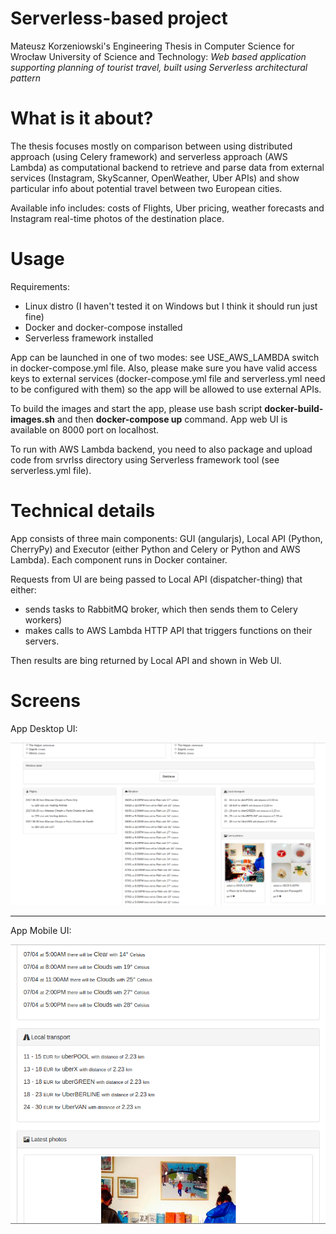 # Serverless-based project
Mateusz Korzeniowski's Engineering Thesis in Computer Science for Wrocław University of Science and Technology: *Web based application supporting planning of tourist travel, built using Serverless architectural pattern*

# What is it about?
The thesis focuses mostly on comparison between using distributed approach (using Celery framework) and serverless approach (AWS Lambda) as computational backend to retrieve and parse data from external services (Instagram, SkyScanner, OpenWeather, Uber APIs) and show particular info about potential travel between two European cities.

Available info includes: costs of Flights, Uber pricing, weather forecasts and Instagram real-time photos of the destination place.

# Usage
Requirements:
- Linux distro (I haven't tested it on Windows but I think it should run just fine)
- Docker and docker-compose installed
- Serverless framework installed

App can be launched in one of two modes: see USE_AWS_LAMBDA switch in docker-compose.yml file. Also, please make sure you have valid access keys to external services (docker-compose.yml file and serverless.yml need to be configured with them) so the app will be allowed to use external APIs.

To build the images and start the app, please use bash script **docker-build-images.sh** and then **docker-compose up** command. App web UI is available on 8000 port on localhost.

To run with AWS Lambda backend, you need to also package and upload code from srvrlss directory using Serverless framework tool (see serverless.yml file).

# Technical details
App consists of three main components: GUI (angularjs), Local API (Python, CherryPy) and Executor (either Python and Celery or Python and AWS Lambda). Each component runs in Docker container.

Requests from UI are being passed to Local API (dispatcher-thing) that either:
 - sends tasks to RabbitMQ broker, which then sends them to Celery workers)
 - makes calls to AWS Lambda HTTP API that triggers functions on their servers.
  
Then results are bing returned by Local API and shown in Web UI.

# Screens

App Desktop UI:

![App Desktop UI](https://github.com/emkor/serverless-pwr-inz/raw/master/praca-inz/img/app_ui1.png "App Desktop UI")

***

App Mobile UI:

![App Mobile UI](https://github.com/emkor/serverless-pwr-inz/raw/master/praca-inz/img/app_ui2.png "App Mobile UI")
